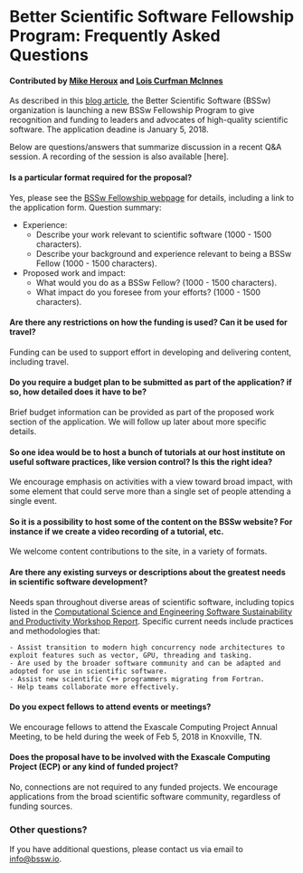 # Better Scientific Software Fellowship Program: Frequently Asked Questions

#### Contributed by [Mike Heroux](https://github.com/maherou) and [Lois Curfman McInnes](https://github.com/curfman)

As described in this [blog article](https://bssw.io/blog_posts/applications-open-for-new-bssw-fellowship-program-q-a-webinar-on-dec-12-2017), the Better Scientific Software (BSSw) organization is launching a new BSSw Fellowship Program to give recognition and funding to leaders and advocates of high-quality scientific software.  The application deadine is January 5, 2018.

Below are questions/answers that summarize discussion in a recent Q&A session.  A recording of the session is also available [here].

#### Is a particular format required for the proposal?

Yes, please see the [BSSw Fellowship webpage](https://bssw.io/pages/bssw-fellowship-program) for details, including a link to the application form.  Question summary:
  - Experience:
    - Describe your work relevant to scientific software (1000 - 1500 characters).
    - Describe your background and experience relevant to being a BSSw Fellow (1000 - 1500 characters).
  - Proposed work and impact:
    - What would you do as a BSSw Fellow? (1000 - 1500 characters).
    - What impact do you foresee from your efforts? (1000 - 1500 characters).

#### Are there any restrictions on how the funding is used? Can it be used for travel?

Funding can be used to support effort in developing and delivering content, including travel.

#### Do you require a budget plan to be submitted as part of the application? if so, how detailed does it have to be?
Brief budget information can be provided as part of the proposed work section of the application.  We will follow up later about more specific details.

#### So one idea would be to host a bunch of tutorials at our host institute on useful software practices, like version control? Is this the right idea?

We encourage emphasis on activities with a view toward broad impact, with some element that could serve more than a single set of people attending a single event.

#### So it is a possibility to host some of the content on the BSSw website?  For instance if we create a video recording of a tutorial, etc.

We welcome content contributions to the site, in a variety of formats.

#### Are there any existing surveys or descriptions about the greatest needs in scientific software development?

Needs span throughout diverse areas of scientific software, including topics listed in the [Computational Science and Engineering Software Sustainability and Productivity Workshop Report](https://www.nitrd.gov/PUBS/CSESSPWorkshopReport.pdf). Specific current needs include practices and methodologies that:

    - Assist transition to modern high concurrency node architectures to exploit features such as vector, GPU, threading and tasking.
    - Are used by the broader software community and can be adapted and adopted for use in scientific software.
    - Assist new scientific C++ programmers migrating from Fortran.
    - Help teams collaborate more effectively.

#### Do you expect fellows to attend events or meetings?

We encourage fellows to attend the Exascale Computing Project Annual Meeting, to be held during the week of Feb 5, 2018 in Knoxville, TN.

#### Does the proposal have to be involved with the Exascale Computing Project (ECP) or any kind of funded project?

No, connections are not required to any funded projects.  We encourage applications from the broad scientific software community, regardless of funding sources.


### Other questions?  
If you have additional questions, please contact us via email to [info@bssw.io](mailto:info@bssw.io).

<!---
Publish: yes
Categories: collaboration
Topics: projects and organizations
Tags: bssw-article
Level: 2
Prerequisites: default
Aggregate: none
--->
